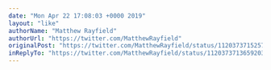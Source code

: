 ```yaml
---
date: "Mon Apr 22 17:08:03 +0000 2019"
layout: "like"
authorName: "Matthew Rayfield"
authorUrl: "https://twitter.com/MatthewRayfield"
originalPost: "https://twitter.com/MatthewRayfield/status/1120373715257233408"
inReplyTo: "https://twitter.com/MatthewRayfield/status/1120373713659203587"
---
```

